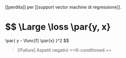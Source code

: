 [[perdita]] per [[support vector machine di regressione]].

$$
\Large
\loss
\par{y, x}
= 
\par{
	y - \func[f] \par{x}
}^2
$$

> [!Failure] Aspetti negativi
> ==Ill-conditioned.==
